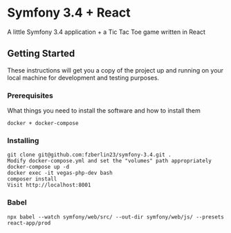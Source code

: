 # Symfony 3.4 + React

A little Symfony 3.4 application + a Tic Tac Toe game written in React

## Getting Started

These instructions will get you a copy of the project up and running on your local machine for development and testing purposes.

### Prerequisites

What things you need to install the software and how to install them

```
docker + docker-compose
```

### Installing

```
git clone git@github.com:fzberlin23/symfony-3.4.git .
Modify docker-compose.yml and set the "volumes" path appropriately
docker-compose up -d
docker exec -it vegas-php-dev bash
composer install
Visit http://localhost:8001
```

### Babel

```
npx babel --watch symfony/web/src/ --out-dir symfony/web/js/ --presets react-app/prod
```
